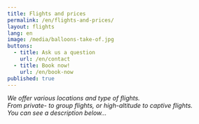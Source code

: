```yaml
---
title: Flights and prices
permalink: /en/flights-and-prices/
layout: flights
lang: en
image: /media/balloons-take-of.jpg
buttons:
  - title: Ask us a question
    url: /en/contact
  - title: Book now!
    url: /en/book-now
published: true
---
```

_We offer various locations and type of flights._\
_From private- to group flights, or high-altitude to captive flights._\
_You can see a description below..._
